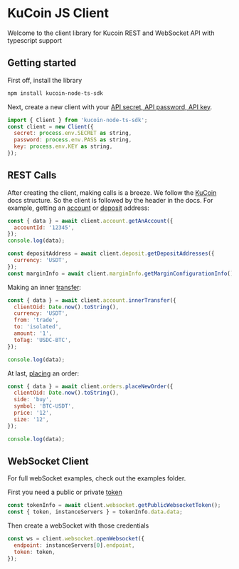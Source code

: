 # KuCoin JS Client

Welcome to the client library for Kucoin REST and WebSocket API with typescript support

## Getting started

First off, install the library

```bash
npm install kucoin-node-ts-sdk
```

Next, create a new client with your [API secret, API password, API key](https://www.kucoin.com/account/api).

```javascript
import { Client } from 'kucoin-node-ts-sdk';
const client = new Client({
  secret: process.env.SECRET as string,
  password: process.env.PASS as string,
  key: process.env.KEY as string,
});
```

## REST Calls

After creating the client, making calls is a breeze. We follow the [KuCoin](https://docs.kucoin.com/) docs structure. So the client is followed by the header in the docs. For example, getting an [account](https://docs.kucoin.com/#get-an-account) or [deposit](https://docs.kucoin.com/#get-deposit-addresses-v2) address:

```javascript
const { data } = await client.account.getAnAccount({
  accountId: '12345',
});
console.log(data);

const depositAddress = await client.deposit.getDepositAddresses({
  currency: 'USDT',
});
const marginInfo = await client.marginInfo.getMarginConfigurationInfo();
```

Making an inner [transfer](https://docs.kucoin.com/#inner-transfer):

```javascript
const { data } = await client.account.innerTransfer({
  clientOid: Date.now().toString(),
  currency: 'USDT',
  from: 'trade',
  to: 'isolated',
  amount: '1',
  toTag: 'USDC-BTC',
});

console.log(data);
```

At last, [placing](https://docs.kucoin.com/#place-a-new-order) an order:

```javascript
const { data } = await client.orders.placeNewOrder({
  clientOid: Date.now().toString(),
  side: 'buy',
  symbol: 'BTC-USDT',
  price: '12',
  size: '12',
});

console.log(data);
```

## WebSocket Client

For full webSocket examples, check out the examples folder.

First you need a public or private [token](https://docs.kucoin.com/#apply-connect-token)

```javascript
const tokenInfo = await client.websocket.getPublicWebsocketToken();
const { token, instanceServers } = tokenInfo.data.data;
```

Then create a webSocket with those credentials

```javascript
const ws = client.websocket.openWebsocket({
  endpoint: instanceServers[0].endpoint,
  token: token,
});
```
